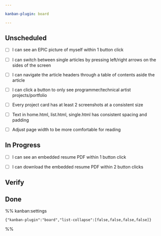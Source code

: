 ```yaml
---

kanban-plugin: board

---
```


## Unscheduled

- [ ] I can see an EPIC picture of myself within 1 button click
- [ ] I can switch between single articles by pressing left/right arrows on the sides of the screen
- [ ] I can navigate the article headers through a table of contents aside the article
- [ ] I can click a button to only see programmer/technical artist projects/portfolio
- [ ] Every project card has at least 2 screenshots at a consistent size
- [ ] Text in home.html, list.html, single.html has consistent spacing and padding
- [ ] Adjust page width to be more comfortable for reading


## In Progress

- [ ] I can see an embedded resume PDF within 1 button click
- [ ] I can download the embedded resume PDF within 2 button clicks


## Verify



## Done





%% kanban:settings
```
{"kanban-plugin":"board","list-collapse":[false,false,false,false]}
```
%%